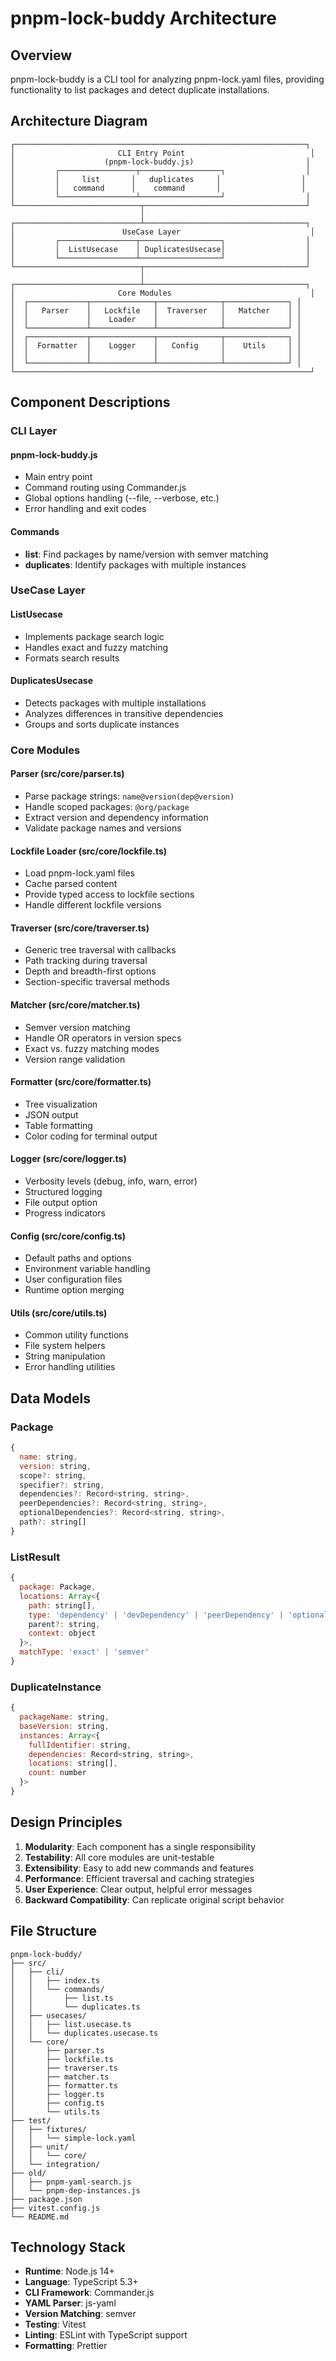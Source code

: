 # pnpm-lock-buddy Architecture

## Overview

pnpm-lock-buddy is a CLI tool for analyzing pnpm-lock.yaml files, providing functionality to list packages and detect duplicate installations.

## Architecture Diagram

```
┌─────────────────────────────────────────────────────────────────┐
│                       CLI Entry Point                            │
│                    (pnpm-lock-buddy.js)                         │
│         ┌─────────────────┬──────────────────┐                  │
│         │     list       │   duplicates     │                  │
│         │   command      │    command       │                  │
│         └─────────────────┴──────────────────┘                  │
└────────────────────────────┬────────────────────────────────────┘
                             │
┌────────────────────────────┴────────────────────────────────────┐
│                        UseCase Layer                             │
│         ┌─────────────────┬──────────────────┐                  │
│         │  ListUsecase    │ DuplicatesUsecase│                  │
│         └─────────────────┴──────────────────┘                  │
└────────────────────────────┬────────────────────────────────────┘
                             │
┌────────────────────────────┴────────────────────────────────────┐
│                       Core Modules                               │
│  ┌─────────────┬──────────────┬──────────────┬──────────────┐ │
│  │   Parser    │   Lockfile   │  Traverser   │   Matcher    │ │
│  │             │    Loader    │              │              │ │
│  └─────────────┴──────────────┴──────────────┴──────────────┘ │
│  ┌─────────────┬──────────────┬──────────────┬──────────────┐ │
│  │  Formatter  │    Logger    │   Config     │    Utils     │ │
│  │             │              │              │              │ │
│  └─────────────┴──────────────┴──────────────┴──────────────┘ │
└──────────────────────────────────────────────────────────────────┘
```

## Component Descriptions

### CLI Layer

#### pnpm-lock-buddy.js
- Main entry point
- Command routing using Commander.js
- Global options handling (--file, --verbose, etc.)
- Error handling and exit codes

#### Commands

- **list**: Find packages by name/version with semver matching
- **duplicates**: Identify packages with multiple instances

### UseCase Layer

#### ListUsecase
- Implements package search logic
- Handles exact and fuzzy matching
- Formats search results

#### DuplicatesUsecase
- Detects packages with multiple installations
- Analyzes differences in transitive dependencies
- Groups and sorts duplicate instances

### Core Modules

#### Parser (src/core/parser.ts)
- Parse package strings: `name@version(dep@version)`
- Handle scoped packages: `@org/package`
- Extract version and dependency information
- Validate package names and versions

#### Lockfile Loader (src/core/lockfile.ts)
- Load pnpm-lock.yaml files
- Cache parsed content
- Provide typed access to lockfile sections
- Handle different lockfile versions

#### Traverser (src/core/traverser.ts)
- Generic tree traversal with callbacks
- Path tracking during traversal
- Depth and breadth-first options
- Section-specific traversal methods

#### Matcher (src/core/matcher.ts)
- Semver version matching
- Handle OR operators in version specs
- Exact vs. fuzzy matching modes
- Version range validation

#### Formatter (src/core/formatter.ts)
- Tree visualization
- JSON output
- Table formatting
- Color coding for terminal output

#### Logger (src/core/logger.ts)
- Verbosity levels (debug, info, warn, error)
- Structured logging
- File output option
- Progress indicators

#### Config (src/core/config.ts)
- Default paths and options
- Environment variable handling
- User configuration files
- Runtime option merging

#### Utils (src/core/utils.ts)
- Common utility functions
- File system helpers
- String manipulation
- Error handling utilities

## Data Models

### Package
```javascript
{
  name: string,
  version: string,
  scope?: string,
  specifier?: string,
  dependencies?: Record<string, string>,
  peerDependencies?: Record<string, string>,
  optionalDependencies?: Record<string, string>,
  path?: string[]
}
```

### ListResult
```javascript
{
  package: Package,
  locations: Array<{
    path: string[],
    type: 'dependency' | 'devDependency' | 'peerDependency' | 'optionalDependency',
    parent?: string,
    context: object
  }>,
  matchType: 'exact' | 'semver'
}
```

### DuplicateInstance
```javascript
{
  packageName: string,
  baseVersion: string,
  instances: Array<{
    fullIdentifier: string,
    dependencies: Record<string, string>,
    locations: string[],
    count: number
  }>
}
```

## Design Principles

1. **Modularity**: Each component has a single responsibility
2. **Testability**: All core modules are unit-testable
3. **Extensibility**: Easy to add new commands and features
4. **Performance**: Efficient traversal and caching strategies
5. **User Experience**: Clear output, helpful error messages
6. **Backward Compatibility**: Can replicate original script behavior

## File Structure

```
pnpm-lock-buddy/
├── src/
│   ├── cli/
│   │   ├── index.ts
│   │   └── commands/
│   │       ├── list.ts
│   │       └── duplicates.ts
│   ├── usecases/
│   │   ├── list.usecase.ts
│   │   └── duplicates.usecase.ts
│   └── core/
│       ├── parser.ts
│       ├── lockfile.ts
│       ├── traverser.ts
│       ├── matcher.ts
│       ├── formatter.ts
│       ├── logger.ts
│       ├── config.ts
│       └── utils.ts
├── test/
│   ├── fixtures/
│   │   └── simple-lock.yaml
│   ├── unit/
│   │   └── core/
│   └── integration/
├── old/
│   ├── pnpm-yaml-search.js
│   └── pnpm-dep-instances.js
├── package.json
├── vitest.config.js
└── README.md
```

## Technology Stack

- **Runtime**: Node.js 14+
- **Language**: TypeScript 5.3+
- **CLI Framework**: Commander.js
- **YAML Parser**: js-yaml
- **Version Matching**: semver
- **Testing**: Vitest
- **Linting**: ESLint with TypeScript support
- **Formatting**: Prettier
